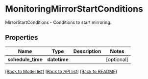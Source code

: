 # MonitoringMirrorStartConditions

MirrorStartConditions - Conditions to start mirroring.
## Properties
Name | Type | Description | Notes
------------ | ------------- | ------------- | -------------
**schedule_time** | **datetime** |  | [optional] 

[[Back to Model list]](../README.md#documentation-for-models) [[Back to API list]](../README.md#documentation-for-api-endpoints) [[Back to README]](../README.md)


